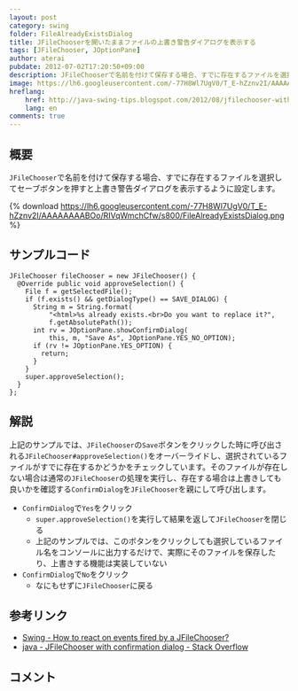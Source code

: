 ```yaml
---
layout: post
category: swing
folder: FileAlreadyExistsDialog
title: JFileChooserを開いたままファイルの上書き警告ダイアログを表示する
tags: [JFileChooser, JOptionPane]
author: aterai
pubdate: 2012-07-02T17:20:50+09:00
description: JFileChooserで名前を付けて保存する場合、すでに存在するファイルを選択してセーブボタンを押すと上書き警告ダイアログを表示するように設定します。
image: https://lh6.googleusercontent.com/-77H8Wl7UgV0/T_E-hZznv2I/AAAAAAAABOo/RIVqWmchCfw/s800/FileAlreadyExistsDialog.png
hreflang:
    href: http://java-swing-tips.blogspot.com/2012/08/jfilechooser-with-file-already-exists.html
    lang: en
comments: true
---
```

## 概要
`JFileChooser`で名前を付けて保存する場合、すでに存在するファイルを選択してセーブボタンを押すと上書き警告ダイアログを表示するように設定します。

{% download https://lh6.googleusercontent.com/-77H8Wl7UgV0/T_E-hZznv2I/AAAAAAAABOo/RIVqWmchCfw/s800/FileAlreadyExistsDialog.png %}

## サンプルコード
<pre class="prettyprint"><code>JFileChooser fileChooser = new JFileChooser() {
  @Override public void approveSelection() {
    File f = getSelectedFile();
    if (f.exists() &amp;&amp; getDialogType() == SAVE_DIALOG) {
      String m = String.format(
          "&lt;html&gt;%s already exists.&lt;br&gt;Do you want to replace it?",
          f.getAbsolutePath());
      int rv = JOptionPane.showConfirmDialog(
          this, m, "Save As", JOptionPane.YES_NO_OPTION);
      if (rv != JOptionPane.YES_OPTION) {
        return;
      }
    }
    super.approveSelection();
  }
};
</code></pre>

## 解説
上記のサンプルでは、`JFileChooser`の`Save`ボタンをクリックした時に呼び出される`JFileChooser#approveSelection()`をオーバーライドし、選択されているファイルがすでに存在するかどうかをチェックしています。そのファイルが存在しない場合は通常の`JFileChooser`の処理を実行し、存在する場合は上書きしても良いかを確認する`ConfirmDialog`を`JFileChooser`を親にして呼び出します。

- `ConfirmDialog`で`Yes`をクリック
    - `super.approveSelection()`を実行して結果を返して`JFileChooser`を閉じる
    - 上記のサンプルでは、このボタンをクリックしても選択しているファイル名をコンソールに出力するだけで、実際にそのファイルを保存したり、上書きする機能は実装していない
- `ConfirmDialog`で`No`をクリック
    - なにもせずに`JFileChooser`に戻る

<!-- dummy comment line for breaking list -->

## 参考リンク
- [Swing - How to react on events fired by a JFileChooser?](https://community.oracle.com/thread/1391852)
- [java - JFileChooser with confirmation dialog - Stack Overflow](https://stackoverflow.com/questions/3651494/jfilechooser-with-confirmation-dialog)

<!-- dummy comment line for breaking list -->

## コメント
